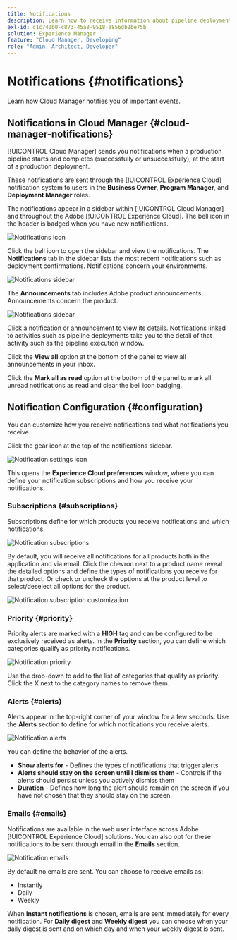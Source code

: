 ```yaml
---
title: Notifications
description: Learn how to receive information about pipeline deployments using the Adobe Experience Cloud notification system.
exl-id: c1c740b0-c873-45a8-9518-a856db2be75b
solution: Experience Manager
feature: "Cloud Manager, Developing"
role: "Admin, Architect, Developer"
---
```


# Notifications {#notifications}

Learn how Cloud Manager notifies you of important events.

## Notifications in Cloud Manager {#cloud-manager-notifications}

[!UICONTROL Cloud Manager] sends you notifications when a production pipeline starts and completes (successfully or unsuccessfully), at the start of a production deployment.

These notifications are sent through the [!UICONTROL Experience Cloud] notification system to users in the **Business Owner**, **Program Manager**, and **Deployment Manager** roles.

The notifications appear in a sidebar within [!UICONTROL Cloud Manager] and throughout the Adobe [!UICONTROL Experience Cloud]. The bell icon in the header is badged when you have new notifications.

![Notifications icon](assets/notifications-bell-badged.png)

Click the bell icon to open the sidebar and view the notifications. The **Notifications** tab in the sidebar lists the most recent notifications such as deployment confirmations. Notifications concern your environments.

![Notifications sidebar](assets/notifications-activities.png)

The **Announcements** tab includes Adobe product announcements. Announcements concern the product.

![Notifications sidebar](assets/notificaitons-announcements.png)

Click a notification or announcement to view its details. Notifications linked to activities such as pipeline deployments take you to the detail of that activity such as the pipeline execution window.

Click the **View all** option at the bottom of the panel to view all announcements in your inbox.

Click the **Mark all as read** option at the bottom of the panel to mark all unread notifications as read and clear the bell icon badging.

## Notification Configuration {#configuration}

You can customize how you receive notifications and what notifications you receive.

Click the gear icon at the top of the notifications sidebar.

![Notification settings icon](assets/notifications-configuration.png)

This opens the **Experience Cloud preferences** window, where you can define your notification subscriptions and how you receive your notifications.

### Subscriptions {#subscriptions}

Subscriptions define for which products you receive notifications and which notifications.

![Notification subscriptions](assets/notifications-subscriptions.png)

By default, you will receive all notifications for all products both in the application and via email. Click the chevron next to a product name reveal the detailed options and define the types of notifications you receive for that product. Or check or uncheck the options at the product level to select/deselect all options for the product.

![Notification subscription customization](assets/notifications-subscriptions-customize.png)

### Priority {#priority}

Priority alerts are marked with a **HIGH** tag and can be configured to be exclusively received as alerts. In the **Priority** section, you can define which categories qualify as priority notifications.

![Notification priority](assets/notifications-priority.png)

Use the drop-down to add to the list of categories that qualify as priority. Click the X next to the category names to remove them.

### Alerts {#alerts}

Alerts appear in the top-right corner of your window for a few seconds. Use the **Alerts** section to define for which notifications you receive alerts.

![Notification alerts](assets/notifications-alerts.png)

You can define the behavior of the alerts.

* **Show alerts for** - Defines the types of notifications that trigger alerts
* **Alerts should stay on the screen until I dismiss them** - Controls if the alerts should persist unless you actively dismiss them
* **Duration** - Defines how long the alert should remain on the screen if you have not chosen that they should stay on the screen.

### Emails {#emails}

Notifications are available in the web user interface across Adobe [!UICONTROL Experience Cloud] solutions. You can also opt for these notifications to be sent through email in the **Emails** section.

![Notification emails](assets/notifications-emails.png)

By default no emails are sent. You can choose to receive emails as:

* Instantly
* Daily
* Weekly

When **Instant notifications** is chosen, emails are sent immediately for every notification. For **Daily digest** and **Weekly digest** you can choose when your daily digest is sent and on which day and when your weekly digest is sent.